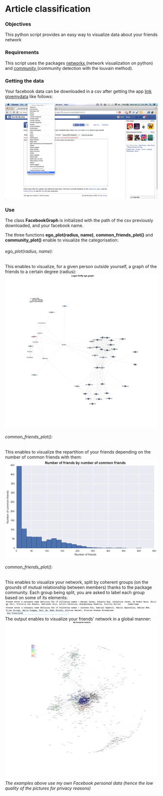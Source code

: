 # Article classification

### Objectives

This python script provides an easy way to visualize data about your friends network

### Requirements

This script uses the packages [networkx ](https://networkx.github.io/ "netwrkx") (network visualization on python) and [community ](https://bitbucket.org/taynaud/python-louvain "community")(community detection with the louvain method).

### Getting the data

Your facebook data can be downloaded in a csv after getting the app [link givemydata](http://www.givememydata.com/ "Give My Data") like follows:

![alt text](https://github.com/charlesdurand/facebook_data/blob/master/images/facebook_instructions.png)

### Use

The class **FacebookGraph** is initialized with the path of the csv previously downloaded, and your facebook name.

The three functions **ego_plot(radius, name)**, **common_friends_plot()** and **community_plot()** enable to visualize the categorisation:

###### ego_plot(radius, name):
This enables to visualize, for a given person outside yourself, a graph of the friends to a certain degree (radius):
![alt text](https://github.com/charlesdurand/facebook_data/blob/master/images/ego_graph.png)

###### common_friends_plot():
This enables to visualize the repartition of your friends depending on the number of common friends with them:
![alt text](https://github.com/charlesdurand/facebook_data/blob/master/images/number_of_common_friends_of_friends.png)

###### common_friends_plot():
This enables to visualize your network, split by coherent groups (on the grounds of mutual relationship between members) thanks to the  package community.
Each group being split, you are asked to label each group based on some of its elements:
![alt text](https://github.com/charlesdurand/facebook_data/blob/master/images/input.png)
The output enables to visualize your friends' network in a global manner:
![alt text](https://github.com/charlesdurand/facebook_data/blob/master/images/my_facebook_network.png)

*The examples above use my own Facebook personal data (hence the low quality of the pictures for privacy reasons)*